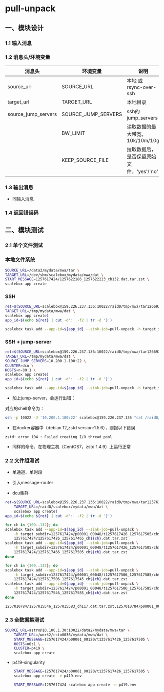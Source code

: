 # pull-unpack

## 一、模块设计

### 1.1 输入消息



### 1.2 消息头/环境变量

| 消息头           | 环境变量          | 说明                                 |
| --------------- | ---------------  | ----------------------------------- |
| source_url      | SOURCE_URL       | 本地 或 rsync-over-ssh               |
| target_url      | TARGET_URL       | 本地目录                             |
| source_jump_servers | SOURCE_JUMP_SERVERS     | ssh的jump_servers                   |
|                 | BW_LIMIT         | 读取数据的最大带宽，10k/10m/10g        |
|                 | KEEP_SOURCE_FILE | 拉取数据后，是否保留原始文件，'yes'/'no' |



### 1.3 输出消息
- 同输入消息

### 1.4 返回错误码


## 二、模块测试

### 2.1 单个文件测试

### 本地文件系统
```sh
SOURCE_URL=/data2/mydata/mwa/tar \
TARGET_URL=/dev/shm/scalebox/mydata/mwa/dat \
START_MESSAGE=1257617424/1257622186_1257622223_ch132.dat.tar.zst \
scalebox app create
```

### SSH
```sh
ret=$(SOURCE_URL=scalebox@159.226.237.136:10022/raid0/tmp/mwa/tar1266932744 \
TARGET_URL=/tmp/mydata/mwa/dat \
scalebox app create)
app_id=$(echo ${ret} | cut -d':' -f2 | tr -d '}')

scalebox task add --app-id=${app_id} --sink-job=pull-unpack -h target_subdir=1266932744/p00001_00048/t1266937345_1266937543/ch132 1266932744/1266937506_1266937543_ch132.dat.tar.zst
```
### SSH + jump-server 

```sh
ret=$(SOURCE_URL=scalebox@159.226.237.136:10022/raid0/tmp/mwa/tar1266932744 \
TARGET_URL=/tmp/mydata/mwa/dat \
SOURCE_JUMP_SERVERS=10.200.1.100:22 \
CLUSTER=dcu \
HOSTS=n-00:1 \
scalebox app create)
app_id=$(echo ${ret} | cut -d':' -f2 | tr -d '}')

scalebox task add --app-id=${app_id} --sink-job=pull-unpack -h target_subdir=1266932744/p00001_00048/t1266937345_1266937543/ch132 1266932744/1266937506_1266937543_ch132.dat.tar.zst
```

- 加上jump-server，会运行出错：

对应的shell命令为：
```sh
ssh -p 10022 -J '10.200.1.100:22' scalebox@159.226.237.136 "cat /raid0/tmp/mwa/tar1266932744/1266932744/1266937506_1266937543_ch132.dat.tar.zst" - | zstd -d | tar --touch -xvf -
```

  - 在docker容器中（debian 12,zstd version:1.5.6），则报以下错误

```
zstd: error 104 : Failed creating I/O thread pool 
```

  - 同样的命令，在物理主机（CentOS7，zstd 1.4.9）上运行正常

### 2.2 文件组测试

- 单通道、单时段
- 引入message-router

- dcu集群
```sh
ret=$(SOURCE_URL=scalebox@159.226.237.136:10022/raid0/tmp/mwa/tar1257617424 \
    TARGET_URL=/raid0/scalebox/mydata/mwa/dat \
    scalebox app create)
app_id=$(echo ${ret} | cut -d':' -f2 | tr -d '}')
```
```sh
for ch in {109..132}; do
scalebox task add --app-id=${app_id} --sink-job=pull-unpack \
    -h target_subdir=1257617424/p00001_00048/t1257617426_1257617505/ch${ch} \
    1257617424/1257617426_1257617465_ch${ch}.dat.tar.zst
scalebox task add --app-id=${app_id} --sink-job=pull-unpack \
    -h target_subdir=1257617424/p00001_00048/t1257617426_1257617505/ch${ch} \
    1257617424/1257617466_1257617505_ch${ch}.dat.tar.zst
done

for ch in {109..132}; do
scalebox task add --app-id=${app_id} --sink-job=pull-unpack \
    -h target_subdir=1257617424/p00001_00048/t1257617506_1257617585/ch${ch} \
    1257617424/1257617506_1257617545_ch${ch}.dat.tar.zst
scalebox task add --app-id=${app_id} --sink-job=pull-unpack \
    -h target_subdir=1257617424/p00001_00048/t1257617506_1257617585/ch${ch} \
    1257617424/1257617546_1257617585_ch${ch}.dat.tar.zst
done

1257010784/1257015546_1257015583_ch117.dat.tar.zst,1257010784/p00001_00960/t1257015386_1257015583/ch132

```
### 2.3 全数据集测试

```sh
SOURCE_URL=astro@10.100.1.30:10022/data2/mydata/mwa/tar \
    TARGET_URL=/work2/cstu0036/mydata/mwa/dat \
    START_MESSAGE=1257617424/p00001_00120/t1257617426_1257617505 \
    HOSTS=n0:1 \
    CLUSTER=p419 \
    scalebox app create
```

- p419-singularity
```sh
    START_MESSAGE=1257617424/p00001_00120/t1257617426_1257617505 \
    scalebox app create -e p419.env
```
```sh
    START_MESSAGE=1257617424 scalebox app create -e p419.env
```
